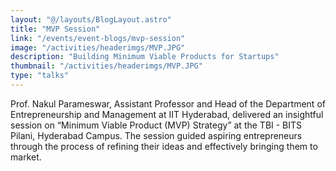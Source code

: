 ```yaml
---
layout: "@/layouts/BlogLayout.astro"
title: "MVP Session"
link: "/events/event-blogs/mvp-session"
image: "/activities/headerimgs/MVP.JPG"
description: "Building Minimum Viable Products for Startups"
thumbnail: "/activities/headerimgs/MVP.JPG"
type: "talks"
---
```

Prof. Nakul Parameswar, Assistant Professor and Head of the Department of Entrepreneurship and Management at IIT Hyderabad, delivered an insightful session on “Minimum Viable Product (MVP) Strategy” at the TBI - BITS Pilani, Hyderabad Campus. The session guided aspiring entrepreneurs through the process of refining their ideas and effectively bringing them to market.